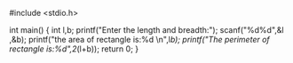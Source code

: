 #include <stdio.h>

int main() {
    int l,b;
    printf("Enter the length and breadth:");
    scanf("%d%d",&l ,&b);
    printf("the area of rectangle is:%d \n",l*b);
    printf("The perimeter of rectangle is:%d",2*(l+b));
    return 0;
}
